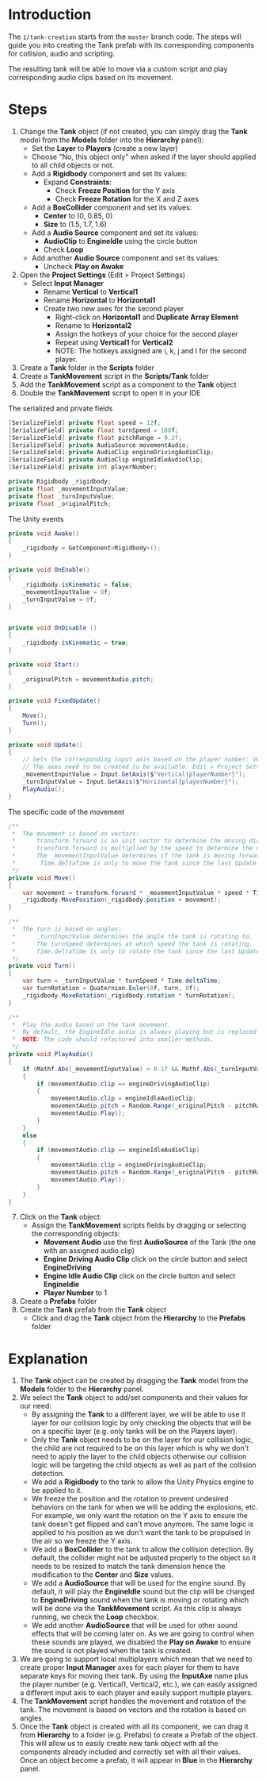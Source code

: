 # Introduction

The `1/tank-creation` starts from the `master` branch code. The steps will guide you into creating the Tank prefab with its corresponding components for collision, audio and scripting.

The resulting tank will be able to move via a custom script and play corresponding audio clips based on its movement.

# Steps

1. Change the **Tank** object (if not created, you can simply drag the **Tank** model from the **Models** folder into the **Hierarchy** panel):
    * Set the **Layer** to **Players** (create a new layer)
    * Choose "No, this object only" when asked if the layer should applied to all child objects or not.
    * Add a **Rigidbody** component and set its values:
        * Expand **Constraints**:
            * Check **Freeze Position** for the Y axis
            * Check **Freeze Rotation** for the X and Z axes
    * Add a **BoxCollider** component and set its values:
        * **Center** to (0, 0.85, 0)
        * **Size** to (1.5, 1.7, 1.6)
    * Add a **Audio Source** component and set its values:
        * **AudioClip** to **EngineIdle** using the circle button
        * Check **Loop**
    * Add another **Audio Source** component and set its values:
        * Uncheck **Play on Awake**
2. Open the **Project Settings** (Edit > Project Settings)
    * Select **Input Manager**
        * Rename **Vertical** to **Vertical1**
        * Rename **Horizontal** to **Horizontal1**
        * Create two new axes for the second player
            * Right-click on **Horizontal1** and **Duplicate Array Element**
            * Rename to **Horizontal2**
            * Assign the hotkeys of your choice for the second player
            * Repeat using **Vertical1** for **Vertical2**
            * NOTE: The hotkeys assigned are i, k, j and l for the second player.
3. Create a **Tank** folder in the **Scripts** folder
4. Create a **TankMovement** script in the **Scripts/Tank** folder
5. Add the **TankMovement** script as a component to the **Tank** object
6. Double the **TankMovement** script to open it in your IDE

The serialized and private fields
```csharp
[SerializeField] private float speed = 12f;
[SerializeField] private float turnSpeed = 180f;
[SerializeField] private float pitchRange = 0.2f;
[SerializeField] private AudioSource movementAudio;
[SerializeField] private AudioClip engineDrivingAudioClip;
[SerializeField] private AudioClip engineIdleAudioClip;
[SerializeField] private int playerNumber;

private Rigidbody _rigidbody;
private float _movementInputValue;
private float _turnInputValue;
private float _originalPitch;    
```

The Unity events
```csharp
private void Awake()
{
    _rigidbody = GetComponent<Rigidbody>();
}

private void OnEnable()
{
    _rigidbody.isKinematic = false;
    _movementInputValue = 0f;
    _turnInputValue = 0f;
}


private void OnDisable ()
{
    _rigidbody.isKinematic = true;
}

private void Start()
{
    _originalPitch = movementAudio.pitch;
}

private void FixedUpdate()
{
    Move();
    Turn();
}

private void Update()
{
    // Gets the corresponding input axis based on the player number: Vertical1, Vertical2, etc.
    // The axes need to be created to be available: Edit > Project Settings > Input Manager
    _movementInputValue = Input.GetAxis($"Vertical{playerNumber}");
    _turnInputValue = Input.GetAxis($"Horizontal{playerNumber}");
    PlayAudio();
}
```

The specific code of the movement
```csharp
/**
 *  The movement is based on vectors:
 *      transform.forward is an unit vector to determine the moving direction only.
 *      transform.forward is multiplied by the speed to determine the distance.
 *      The _movementInputValue determines if the tank is moving forward or backward (positive/negative value).
 *       Time.deltaTime is only to move the tank since the last Update elapsed time (e.g. based on elapsed frames).
 */
private void Move()
{
    var movement = transform.forward * _movementInputValue * speed * Time.deltaTime;
    _rigidbody.MovePosition(_rigidbody.position + movement);
}

/**
 *  The turn is based on angles:
 *      _turnInputValue determines the angle the tank is rotating to.
 *      The turnSpeed determines at which speed the tank is rotating.
 *      Time.deltaTime is only to rotate the tank since the last Update elapsed time (e.g. based on elapsed frames)
 */
private void Turn()
{
    var turn = _turnInputValue * turnSpeed * Time.deltaTime;
    var turnRotation = Quaternion.Euler(0f, turn, 0f);
    _rigidbody.MoveRotation(_rigidbody.rotation * turnRotation);
}

/**
 *  Play the audio based on the tank movement. 
 *  By default, the EngineIdle audio is always playing but is replaced by the EngineDriving audio when the tank is moving or rotating.
 *  NOTE: The code should refactored into smaller methods.
 */
private void PlayAudio()
{
    if (Mathf.Abs(_movementInputValue) < 0.1f && Mathf.Abs(_turnInputValue) < 0.1f)
    {
        if (movementAudio.clip == engineDrivingAudioClip)
        {
            movementAudio.clip = engineIdleAudioClip;
            movementAudio.pitch = Random.Range(_originalPitch - pitchRange, _originalPitch + pitchRange);
            movementAudio.Play();
        }   
    }
    else
    {
        if (movementAudio.clip == engineIdleAudioClip)
        {
            movementAudio.clip = engineDrivingAudioClip;
            movementAudio.pitch = Random.Range(_originalPitch - pitchRange, _originalPitch + pitchRange);
            movementAudio.Play();
        }  
    }
}
```

7. Click on the **Tank** object:
    * Assign the **TankMovement** scripts fields by dragging or selecting the corresponding objects:
        * **Movement Audio** use the first **AudioSource** of the Tank (the one with an assigned audio clip)
        * **Engine Driving Audio Clip** click on the circle button and select **EngineDriving**
        * **Engine Idle Audio Clip** click on the circle button and select **EngineIdle**
        * **Player Number** to 1
8. Create a **Prefabs** folder
9. Create the **Tank** prefab from the **Tank** object
    * Click and drag the **Tank** object from the **Hierarchy** to the **Prefabs** folder


# Explanation

1. The **Tank** object can be created by dragging the **Tank** model from the **Models** folder to the **Hierarchy** panel.
2. We select the **Tank** object to add/set components and their values for our need:
    * By assigning the **Tank** to a different layer, we will be able to use it layer for our collision logic by only checking the objects that will be on a specific layer (e.g. only tanks will be on the Players layer).
    * Only the **Tank** object needs to be on the layer for our collision logic, the child are not required to be on this layer which is why we don't need to apply the layer to the child objects otherwise our collision logic will be targeting the child objects as well as part of the collision detection.
    * We add a **Rigidbody** to the tank to allow the Unity Physics engine to be applied to it.
    * We freeze the position and the rotation to prevent undesired behaviors on the tank for when we will be adding the explosions, etc. For example, we only want the rotation on the Y axis to ensure the tank doesn't get flipped and can't move anymore. The same logic is applied to his position as we don't want the tank to be propulsed in the air so we freeze the Y axis.
    * We add a **BoxCollider** to the tank to allow the collision detection. By default, the collider might not be adjusted properly to the object so it needs to be resized to match the tank dimension hence the modification to the **Center** and **Size** values.
    * We add a **AudioSource** that will be used for the engine sound. By default, it will play the **EngineIdle** sound but the clip will be changed to **EngineDriving** sound when the tank is moving or rotating which will be done via the **TankMovement** script. As this clip is always running, we check the **Loop** checkbox.
    * We add another **AudioSource** that will be used for other sound effects that will be coming later on. As we are going to control when these sounds are played, we disabled the **Play on Awake** to ensure the sound is not played when the tank is created.
3. We are going to support local multiplayers which mean that we need to create proper **Input Manager** axes for each player for them to have separate keys for moving their tank. By using the **InputAxe** name plus the player number (e.g. Vertical1, Vertical2, etc.), we can easily assigned a different input axis to each player and easily support multiple players.
4. The **TankMovement** script handles the movement and rotation of the tank. The movement is based on vectors and the rotation is based on angles.
5. Once the **Tank** object is created with all its component, we can drag it from **Hierarchy** to a folder (e.g. Prefabs) to create a Prefab of the object. This will allow us to easily create new tank object with all the components already included and correctly set with all their values. Once an object become a prefab, it will appear in **Blue** in the **Hierarchy** panel.
